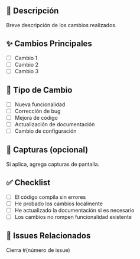 ## 📝 Descripción

Breve descripción de los cambios realizados.

## ✨ Cambios Principales

- [ ] Cambio 1
- [ ] Cambio 2
- [ ] Cambio 3

## 🎯 Tipo de Cambio

- [ ] Nueva funcionalidad
- [ ] Corrección de bug
- [ ] Mejora de código
- [ ] Actualización de documentación
- [ ] Cambio de configuración

## 📸 Capturas (opcional)

Si aplica, agrega capturas de pantalla.

## ✅ Checklist

- [ ] El código compila sin errores
- [ ] He probado los cambios localmente
- [ ] He actualizado la documentación si es necesario
- [ ] Los cambios no rompen funcionalidad existente

## 🔗 Issues Relacionados

Cierra #(número de issue)

